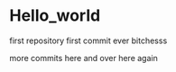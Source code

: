 # Hello_world
first repository
first commit ever bitchesss



more commits here and over here again
